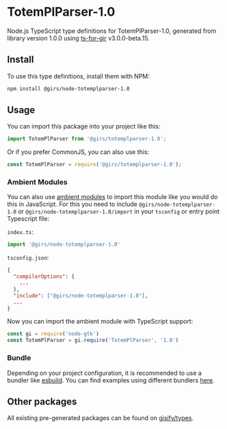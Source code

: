 
# TotemPlParser-1.0

Node.js TypeScript type definitions for TotemPlParser-1.0, generated from library version 1.0.0 using [ts-for-gir](https://github.com/gjsify/ts-for-gir) v3.0.0-beta.15.

## Install

To use this type definitions, install them with NPM:
```bash
npm install @girs/node-totemplparser-1.0
```

## Usage

You can import this package into your project like this:
```ts
import TotemPlParser from '@girs/totemplparser-1.0';
```

Or if you prefer CommonJS, you can also use this:
```ts
const TotemPlParser = require('@girs/totemplparser-1.0');
```

### Ambient Modules

You can also use [ambient modules](https://github.com/gjsify/ts-for-gir/tree/main/packages/cli#ambient-modules) to import this module like you would do this in JavaScript.
For this you need to include `@girs/node-totemplparser-1.0` or `@girs/node-totemplparser-1.0/import` in your `tsconfig` or entry point Typescript file:

`index.ts`:
```ts
import '@girs/node-totemplparser-1.0'
```

`tsconfig.json`:
```json
{
  "compilerOptions": {
    ...
  },
  "include": ["@girs/node-totemplparser-1.0"],
  ...
}
```

Now you can import the ambient module with TypeScript support: 

```ts
const gi = require('node-gtk')
const TotemPlParser = gi.require('TotemPlParser', '1.0')
```



### Bundle

Depending on your project configuration, it is recommended to use a bundler like [esbuild](https://esbuild.github.io/). You can find examples using different bundlers [here](https://github.com/gjsify/ts-for-gir/tree/main/examples).

## Other packages

All existing pre-generated packages can be found on [gjsify/types](https://github.com/gjsify/types).

